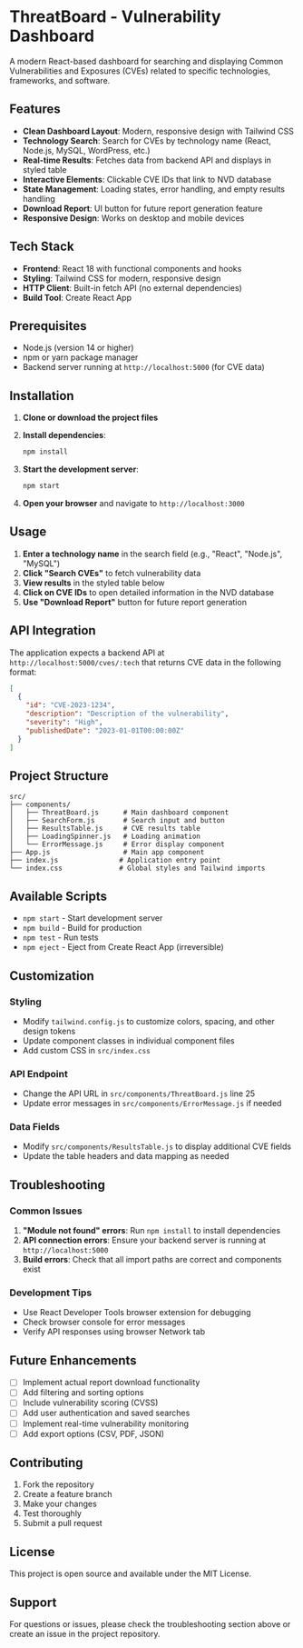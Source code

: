 # ThreatBoard - Vulnerability Dashboard

A modern React-based dashboard for searching and displaying Common Vulnerabilities and Exposures (CVEs) related to specific technologies, frameworks, and software.

## Features

- **Clean Dashboard Layout**: Modern, responsive design with Tailwind CSS
- **Technology Search**: Search for CVEs by technology name (React, Node.js, MySQL, WordPress, etc.)
- **Real-time Results**: Fetches data from backend API and displays in styled table
- **Interactive Elements**: Clickable CVE IDs that link to NVD database
- **State Management**: Loading states, error handling, and empty results handling
- **Download Report**: UI button for future report generation feature
- **Responsive Design**: Works on desktop and mobile devices

## Tech Stack

- **Frontend**: React 18 with functional components and hooks
- **Styling**: Tailwind CSS for modern, responsive design
- **HTTP Client**: Built-in fetch API (no external dependencies)
- **Build Tool**: Create React App

## Prerequisites

- Node.js (version 14 or higher)
- npm or yarn package manager
- Backend server running at `http://localhost:5000` (for CVE data)

## Installation

1. **Clone or download the project files**

2. **Install dependencies**:
   ```bash
   npm install
   ```

3. **Start the development server**:
   ```bash
   npm start
   ```

4. **Open your browser** and navigate to `http://localhost:3000`

## Usage

1. **Enter a technology name** in the search field (e.g., "React", "Node.js", "MySQL")
2. **Click "Search CVEs"** to fetch vulnerability data
3. **View results** in the styled table below
4. **Click on CVE IDs** to open detailed information in the NVD database
5. **Use "Download Report"** button for future report generation

## API Integration

The application expects a backend API at `http://localhost:5000/cves/:tech` that returns CVE data in the following format:

```json
[
  {
    "id": "CVE-2023-1234",
    "description": "Description of the vulnerability",
    "severity": "High",
    "publishedDate": "2023-01-01T00:00:00Z"
  }
]
```

## Project Structure

```
src/
├── components/
│   ├── ThreatBoard.js      # Main dashboard component
│   ├── SearchForm.js       # Search input and button
│   ├── ResultsTable.js     # CVE results table
│   ├── LoadingSpinner.js   # Loading animation
│   └── ErrorMessage.js     # Error display component
├── App.js                  # Main app component
├── index.js               # Application entry point
└── index.css              # Global styles and Tailwind imports
```

## Available Scripts

- `npm start` - Start development server
- `npm build` - Build for production
- `npm test` - Run tests
- `npm eject` - Eject from Create React App (irreversible)

## Customization

### Styling
- Modify `tailwind.config.js` to customize colors, spacing, and other design tokens
- Update component classes in individual component files
- Add custom CSS in `src/index.css`

### API Endpoint
- Change the API URL in `src/components/ThreatBoard.js` line 25
- Update error messages in `src/components/ErrorMessage.js` if needed

### Data Fields
- Modify `src/components/ResultsTable.js` to display additional CVE fields
- Update the table headers and data mapping as needed

## Troubleshooting

### Common Issues

1. **"Module not found" errors**: Run `npm install` to install dependencies
2. **API connection errors**: Ensure your backend server is running at `http://localhost:5000`
3. **Build errors**: Check that all import paths are correct and components exist

### Development Tips

- Use React Developer Tools browser extension for debugging
- Check browser console for error messages
- Verify API responses using browser Network tab

## Future Enhancements

- [ ] Implement actual report download functionality
- [ ] Add filtering and sorting options
- [ ] Include vulnerability scoring (CVSS)
- [ ] Add user authentication and saved searches
- [ ] Implement real-time vulnerability monitoring
- [ ] Add export options (CSV, PDF, JSON)

## Contributing

1. Fork the repository
2. Create a feature branch
3. Make your changes
4. Test thoroughly
5. Submit a pull request

## License

This project is open source and available under the MIT License.

## Support

For questions or issues, please check the troubleshooting section above or create an issue in the project repository.
